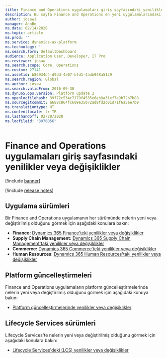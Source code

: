 ```yaml
---
title: Finance and Operations uygulamaları giriş sayfasındaki yenilikler veya değişiklikler
description: Bu sayfa Finance and Operations en yeni uygulamalarındaki yeni özellikler hakkında bilgi almanıza yardımcı olabilecek konulara sizi yönlendirir.
author: josaw1
manager: AnnBe
ms.date: 02/14/2020
ms.topic: article
ms.prod: ''
ms.service: dynamics-ax-platform
ms.technology: ''
ms.search.form: DefaultDashboard
audience: Application User, Developer, IT Pro
ms.reviewer: josaw
ms.search.scope: Core, Operations
ms.custom: 27141
ms.assetid: b86934d4-d9dd-4a07-bfd1-4adb948a5139
ms.search.region: Global
ms.author: josaw
ms.search.validFrom: 2016-09-30
ms.dyn365.ops.version: Platform update 2
ms.openlocfilehash: 39f72c534c7179f4535e6eb8a31ef7e9b72b7b88
ms.sourcegitcommit: a688c864fc609e35072ad8fd2c01d71f6a5ee7b9
ms.translationtype: HT
ms.contentlocale: tr-TR
ms.lasthandoff: 02/20/2020
ms.locfileid: "3076056"
---
```

# <a name="whats-new-or-changed-in-finance-and-operations-apps-home-page"></a>Finance and Operations uygulamaları giriş sayfasındaki yenilikler veya değişiklikler
[!include [banner](../includes/banner.md)]


[!include [release notes](../includes/release-notes.md)]

## <a name="application-releases"></a>Uygulama sürümleri

Bir Finance and Operations uygulamanın her sürümünde nelerin yeni veya değiştirilmiş olduğunu görmek için aşağıdaki konulara bakın:

- **Finance:** [Dynamics 365 Finance'teki yenilikler veya değişiklikler](../../../finance/get-started/whats-new-home-page.md) 
- **Supply Chain Management:** [Dynamics 365 Supply Chain Management'taki yenilikler veya değişiklikler](../../../supply-chain/get-started/whats-new-home-page.md) 
- **Commerce:** [Dynamics 365 Commerce'teki yenilikler veya değişiklikler](../../../retail/get-started/whats-new-home-page.md)
- **Human Resources**: [Dynamics 365 Human Resources'taki yenilikler veya değişiklikler](../../../human-resources/hr-admin-whats-new.md)

## <a name="platform-updates"></a>Platform güncelleştirmeleri

Finance and Operations uygulamaların platform güncelleştirmelerinde nelerin yeni veya değiştirilmiş olduğunu görmek için aşağıdaki konuya bakın:

- [Platform güncelleştirmelerinde yenilikler veya değişiklikler](../../dev-itpro/get-started/whats-new-home-page.md)

## <a name="lifecycle-services-releases"></a>Lifecycle Services sürümleri
Lifecycle Services'te nelerin yeni veya değiştirilmiş olduğunu görmek için aşağıdaki konulara bakın:

- [Lifecycle Services'deki (LCS) yenilikler veya değişiklikler](../../dev-itpro/lifecycle-services/whats-new-lcs.md)


